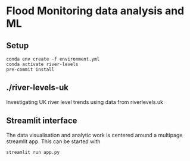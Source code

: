 # Flood Monitoring data analysis and ML

## Setup

```
conda env create -f environment.yml
conda activate river-levels
pre-commit install
```

## ./river-levels-uk

Investigating UK river level trends using data from riverlevels.uk

## Streamlit interface

The data visualisation and analytic work is centered around a multipage streamlit app. This can be started with

```
streamlit run app.py
```